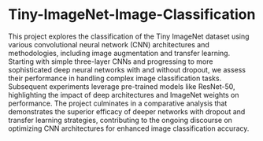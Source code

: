 # Tiny-ImageNet-Image-Classification
This project explores the classification of the Tiny ImageNet dataset using various convolutional neural network (CNN) architectures and methodologies, including image augmentation and transfer learning.
Starting with simple three-layer CNNs and progressing to more sophisticated deep neural networks with and without dropout, we assess their performance in handling complex image classification tasks.
Subsequent experiments leverage pre-trained models like ResNet-50, highlighting the impact of deep architectures and ImageNet weights on performance.
The project culminates in a comparative analysis that demonstrates the superior efficacy of deeper networks with dropout and transfer learning strategies, contributing to the ongoing discourse on optimizing CNN architectures for enhanced image classification accuracy.
